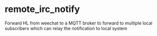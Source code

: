 # remote_irc_notify
Forward HL from weechat to a MQTT broker to forward to multiple local subscribers which can relay the notification to local system
